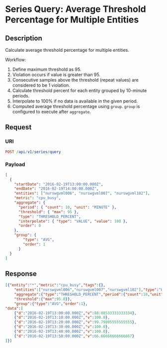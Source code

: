 # Series Query: Average Threshold Percentage for Multiple Entities

## Description

Calculate average threshold percentage for multiple entities.

Workflow:

1. Define maximum threshold as 95.
2. Violation occurs if value is greater than 95.
3. Consecutive samples above the threshold (repeat values) are considered to be 1 violation.
4. Calculate threshold percent for each entity grouped by 10-minute periods.
5. Interpolate to 100% if no data is available in the given period.
6. Computed average threshold percentage using `group`. `group` is configured to execute after `aggregate`.

## Request

### URI

```elm
POST /api/v1/series/query
```

### Payload

```json
[
  {
    "startDate": "2016-02-19T13:00:00.000Z",
    "endDate": "2016-02-19T14:00:00.000Z",
    "entities": ["nurswgvml006", "nurswgvml007", "nurswgvml102"],
    "metric": "cpu_busy",
    "aggregate": {
      "period": { "count": 10, "unit": "MINUTE" },
      "threshold": { "max": 95 },
      "type": "THRESHOLD_PERCENT",
      "interpolate": { "type": "VALUE", "value": 100 },
      "order": 0
    },
    "group": {
        "type": "AVG",
        "order": 1
      }
  }
]
```

## Response

```json
[{"entity":"*","metric":"cpu_busy","tags":{},
    "entities":["nurswgvml006","nurswgvml007","nurswgvml102"],"type":"HISTORY",
    "aggregate":{"type":"THRESHOLD_PERCENT","period":{"count":10,"unit":"MINUTE","align":"CALENDAR"},
    "threshold":{"max":95.0}},
    "group":{"type":"AVG","order":1},
"data":[
    {"d":"2016-02-19T13:00:00.000Z","v":88.88533333333334},
    {"d":"2016-02-19T13:10:00.000Z","v":100.0},
    {"d":"2016-02-19T13:20:00.000Z","v":99.79805555555555},
    {"d":"2016-02-19T13:30:00.000Z","v":100.0},
    {"d":"2016-02-19T13:40:00.000Z","v":100.0},
    {"d":"2016-02-19T13:50:00.000Z","v":66.66666666666667}
]}]
```
